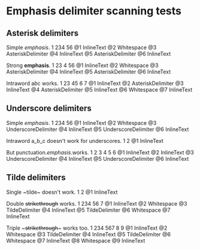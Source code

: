 # Emphasis delimiter scanning tests

## Asterisk delimiters

Simple *emphasis*.
1      234       56
@1 InlineText
@2 Whitespace
@3 AsteriskDelimiter
@4 InlineText
@5 AsteriskDelimiter
@6 InlineText

Strong **emphasis**.
1      23 4       56
@1 InlineText
@2 Whitespace
@3 AsteriskDelimiter
@4 InlineText
@5 AsteriskDelimiter
@6 InlineText

Intraword a*b*c works.
1         23 45 6     7
@1 InlineText
@2 AsteriskDelimiter
@3 InlineText
@4 AsteriskDelimiter
@5 InlineText
@6 Whitespace
@7 InlineText

## Underscore delimiters

Simple _emphasis_.
1      234       56
@1 InlineText
@2 Whitespace
@3 UnderscoreDelimiter
@4 InlineText
@5 UnderscoreDelimiter
@6 InlineText

Intraword a_b_c doesn't work for underscores.
1                                           2
@1 InlineText

But punctuation._emphasis_.works.
1    2          3         4 5     6
@1 InlineText
@2 InlineText
@3 UnderscoreDelimiter
@4 InlineText
@5 UnderscoreDelimiter
@6 InlineText

## Tilde delimiters

Single ~tilde~ doesn't work.
1                           2
@1 InlineText

Double ~~strikethrough~~ works.
1      234              56     7
@1 InlineText
@2 Whitespace
@3 TildeDelimiter
@4 InlineText
@5 TildeDelimiter
@6 Whitespace
@7 InlineText

Triple ~~~strikethrough~~~ works too.
1      234             567     8   9
@1 InlineText
@2 Whitespace
@3 TildeDelimiter
@4 InlineText
@5 TildeDelimiter
@6 Whitespace
@7 InlineText
@8 Whitespace
@9 InlineText